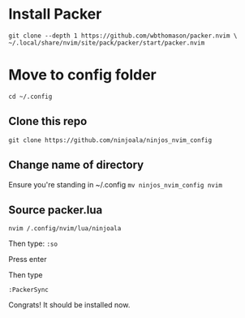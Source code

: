 # Install Packer

`git clone --depth 1 https://github.com/wbthomason/packer.nvim \
  ~/.local/share/nvim/site/pack/packer/start/packer.nvim
`
# Move to config folder

`cd ~/.config`

## Clone this repo

`git clone https://github.com/ninjoala/ninjos_nvim_config`

## Change name of directory

Ensure you're standing in ~/.config
`mv ninjos_nvim_config nvim`

## Source packer.lua
`nvim /.config/nvim/lua/ninjoala`

Then type:
`:so`

Press enter

Then type

`:PackerSync`

Congrats! It should be installed now.

